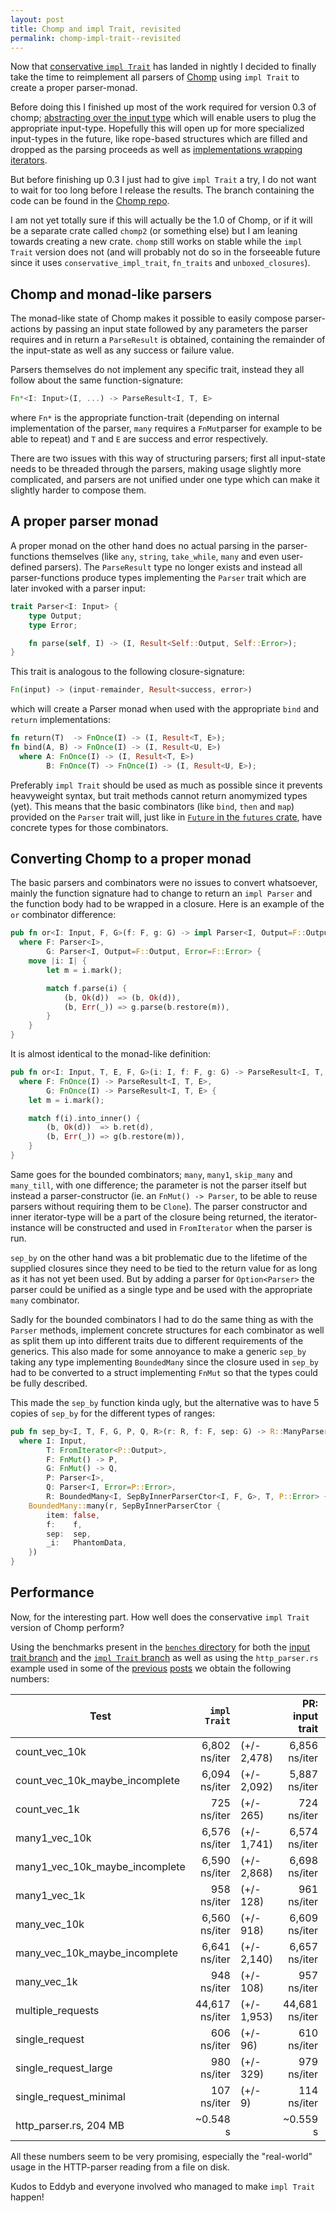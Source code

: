 ```yaml
---
layout: post
title: Chomp and impl Trait, revisited
permalink: chomp-impl-trait--revisited
---
```


Now that [conservative `impl Trait`](https://github.com/rust-lang/rust/pull/35091) has landed in nightly I decided to finally take the time to reimplement all parsers of [Chomp](http://github.com/m4rw3r/chomp) using `impl Trait` to create a proper parser-monad.

Before doing this I finished up most of the work required for version 0.3 of chomp; [abstracting over the input type](https://github.com/m4rw3r/chomp/pull/45) which will enable users to plug the appropriate input-type. Hopefully this will open up for more specialized input-types in the future, like rope-based structures which are filled and dropped as the parsing proceeds as well as [implementations wrapping iterators](https://github.com/m4rw3r/chomp/pull/49).

But before finishing up 0.3 I just had to give `impl Trait` a try, I do not want to wait for too long before I release the results. The branch containing the code can be found in the [Chomp repo](https://github.com/m4rw3r/chomp/tree/experiment/impl_trait).

I am not yet totally sure if this will actually be the 1.0 of Chomp, or if it will be a separate crate called `chomp2` (or something else) but I am leaning towards creating a new crate. `chomp` still works on stable while the `impl Trait` version does not (and will probably not do so in the forseeable future since it uses `conservative_impl_trait`, `fn_traits` and `unboxed_closures`).

## Chomp and monad-like parsers

The monad-like state of Chomp makes it possible to easily compose parser-actions by passing an input state followed by any parameters the parser requires and in return a `ParseResult` is obtained, containing the remainder of the input-state as well as any success or failure value.

Parsers themselves do not implement any specific trait, instead they all follow about the same function-signature:

```rust
Fn*<I: Input>(I, ...) -> ParseResult<I, T, E>
```

where `Fn*` is the appropriate function-trait (depending on internal implementation of the parser, `many` requires a `FnMut`parser for example to be able to repeat) and `T` and `E` are success and error respectively.

There are two issues with this way of structuring parsers; first all input-state needs to be threaded through the parsers, making usage slightly more complicated, and parsers are not unified under one type which can make it slightly harder to compose them.

## A proper parser monad

A proper monad on the other hand does no actual parsing in the parser-functions themselves (like `any`, `string`, `take_while`, `many` and even user-defined parsers). The `ParseResult` type no longer exists and instead all parser-functions produce types implementing the `Parser` trait which are later invoked with a parser input:

```rust
trait Parser<I: Input> {
    type Output;
    type Error;

    fn parse(self, I) -> (I, Result<Self::Output, Self::Error>);
}
```

This trait is analogous to the following closure-signature:

```rust
Fn(input) -> (input-remainder, Result<success, error>)
```

which will create a Parser monad when used with the appropriate `bind` and `return` implementations:

```rust
fn return(T)  -> FnOnce(I) -> (I, Result<T, E>);
fn bind(A, B) -> FnOnce(I) -> (I, Result<U, E>)
  where A: FnOnce(I) -> (I, Result<T, E>)
        B: FnOnce(T) -> FnOnce(I) -> (I, Result<U, E>);
```

Preferably `impl Trait` should be used as much as possible since it prevents heavyweight syntax, but trait methods cannot return anomymized types (yet). This means that the basic combinators (like `bind`, `then` and `map`) provided on the `Parser` trait will, just like in [`Future` in the `futures` crate](http://alexcrichton.com/futures-rs/futures/trait.Future.html), have concrete types for those combinators.

## Converting Chomp to a proper monad

The basic parsers and combinators were no issues to convert whatsoever, mainly the function signature had to change to return an `impl Parser` and the function body had to be wrapped in a closure.  Here is an example of the `or` combinator difference:

```rust
pub fn or<I: Input, F, G>(f: F, g: G) -> impl Parser<I, Output=F::Output, Error=F::Error>
  where F: Parser<I>,
        G: Parser<I, Output=F::Output, Error=F::Error> {
    move |i: I| {
        let m = i.mark();

        match f.parse(i) {
            (b, Ok(d))  => (b, Ok(d)),
            (b, Err(_)) => g.parse(b.restore(m)),
        }
    }
}
```

It is almost identical to the monad-like definition:

```rust
pub fn or<I: Input, T, E, F, G>(i: I, f: F, g: G) -> ParseResult<I, T, E>
  where F: FnOnce(I) -> ParseResult<I, T, E>,
        G: FnOnce(I) -> ParseResult<I, T, E> {
    let m = i.mark();

    match f(i).into_inner() {
        (b, Ok(d))  => b.ret(d),
        (b, Err(_)) => g(b.restore(m)),
    }
}
```

Same goes for the bounded combinators; `many`, `many1`, `skip_many` and `many_till`, with one difference; the parameter is not the parser itself but instead a parser-constructor (ie. an `FnMut() -> Parser`, to be able to reuse parsers without requiring them to be `Clone`). The parser constructor and inner iterator-type will be a part of the closure being returned, the iterator-instance will be constructed and used in `FromIterator` when the parser is run.

`sep_by` on the other hand was a bit problematic due to the lifetime of the supplied closures since they need to be tied to the return value for as long as it has not yet been used. But by adding a parser for `Option<Parser>` the parser could be unified as a single type and be used with the appropriate `many` combinator.

Sadly for the bounded combinators I had to do the same thing as with the `Parser` methods, implement concrete structures for each combinator as well as split them up into different traits due to different requirements of the generics. This also made for some annoyance to make a generic `sep_by` taking any type implementing `BoundedMany` since the closure used in `sep_by` had to be converted to a struct implementing `FnMut` so that the types could be fully described.

This made the `sep_by` function kinda ugly, but the alternative was to have 5 copies of `sep_by` for the different types of ranges:

```rust
pub fn sep_by<I, T, F, G, P, Q, R>(r: R, f: F, sep: G) -> R::ManyParser
  where I: Input,
        T: FromIterator<P::Output>,
        F: FnMut() -> P,
        G: FnMut() -> Q,
        P: Parser<I>,
        Q: Parser<I, Error=P::Error>,
        R: BoundedMany<I, SepByInnerParserCtor<I, F, G>, T, P::Error> {
    BoundedMany::many(r, SepByInnerParserCtor {
        item: false,
        f:    f,
        sep:  sep,
        _i:   PhantomData,
    })
}
```

## Performance

Now, for the interesting part. How well does the conservative `impl Trait` version of Chomp perform?

Using the benchmarks present in the [`benches` directory](https://github.com/m4rw3r/chomp/tree/a8fe651dbf19c9cf1a53bfd36c48f150f01859e2/benches) for both the [input trait branch](https://github.com/m4rw3r/chomp/tree/a8fe651dbf19c9cf1a53bfd36c48f150f01859e2) and the [`impl Trait` branch](https://github.com/m4rw3r/chomp/tree/68fa6941cf01b13280f1c692817516a022891c45/benches) as well as using the `http_parser.rs` example used in some of the [previous](http://m4rw3r.github.io/parser-combinators-road-chomp-0-1/) [posts](http://m4rw3r.github.io/parser-combinator-experiments-rust/) we obtain the following numbers:


Test                           | `impl Trait`  |              | PR: input trait | &nbsp;
-------------------------------|--------------:|:-------------|----------------:|:------------
count_vec_10k                  | 6,802 ns/iter | (+/- 2,478)  | 6,856 ns/iter   | (+/- 694)
count_vec_10k_maybe_incomplete | 6,094 ns/iter | (+/- 2,092)  | 5,887 ns/iter   | (+/- 1,828)
count_vec_1k                   |   725 ns/iter | (+/- 265)    |   724 ns/iter   | (+/- 106)
many1_vec_10k                  | 6,576 ns/iter | (+/- 1,741)  | 6,574 ns/iter   | (+/- 1,518)
many1_vec_10k_maybe_incomplete | 6,590 ns/iter | (+/- 2,868)  | 6,698 ns/iter   | (+/- 1,254)
many1_vec_1k                   |   958 ns/iter | (+/- 128)    |   961 ns/iter   | (+/- 164)
many_vec_10k                   | 6,560 ns/iter | (+/- 918)    | 6,609 ns/iter   | (+/- 1,104)
many_vec_10k_maybe_incomplete  | 6,641 ns/iter | (+/- 2,140)  | 6,657 ns/iter   | (+/- 1,750)
many_vec_1k                    |   948 ns/iter | (+/- 108)    |   957 ns/iter   | (+/- 36)
multiple_requests              |44,617 ns/iter | (+/- 1,953)  | 44,681 ns/iter  | (+/- 5,344)
single_request                 |   606 ns/iter | (+/- 96)     |    610 ns/iter  | (+/- 175)
single_request_large           |   980 ns/iter | (+/- 329)    |    979 ns/iter  | (+/- 52)
single_request_minimal         |   107 ns/iter | (+/- 9)      |    114 ns/iter  | (+/- 7)
http_parser.rs, 204 MB         | ~0.548 s      |              | ~0.559 s        |

All these numbers seem to be very promising, especially the "real-world" usage in the HTTP-parser reading from a file on disk.

Kudos to Eddyb and everyone involved who managed to make `impl Trait` happen!
